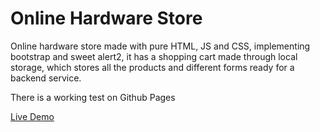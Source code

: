 # Online Hardware Store

Online hardware store made with pure HTML, JS and CSS, implementing bootstrap and sweet alert2, it has a shopping cart made through local storage, which stores all the products and different forms ready for a backend service.

There is a working test on Github Pages

[Live Demo](https://cerberus270.github.io/DPW_Proyecto/)
